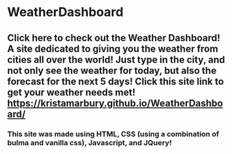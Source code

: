 # WeatherDashboard

## Click here to check out the Weather Dashboard! A site dedicated to giving you the weather from cities all over the world! Just type in the city, and not only see the weather for today, but also the forecast for the next 5 days! Click this site link to get your weather needs met! https://kristamarbury.github.io/WeatherDashboard/ 

### This site was made using HTML, CSS (using a combination of bulma and vanilla css), Javascript, and JQuery!  
